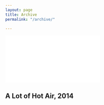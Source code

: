 ```yaml
---
layout: page
title: Archive
permalink: "/archive/"

---
```

<!-- <iframe max-width="560" max-height="315" src="[youtube.com/embed/ArOpcaPYnsQ](https://www.youtube.com/watch?v=ArOpcaPYnsQ "https://www.youtube.com/watch?v=ArOpcaPYnsQ")" frameborder="0" allow="accelerometer; autoplay; encrypted-media; gyroscope; picture-in-picture" allowfullscreen></iframe> -->

<div class="projectitem"> <div class='embed-container'><iframe src='[youtube.com/embed/ArOpcaPYnsQ](https://www.youtube.com/watch?v=ArOpcaPYnsQ "https://www.youtube.com/watch?v=ArOpcaPYnsQ")' frameborder='0' allowfullscreen></iframe></div> <h2 class="projecttitle archivetitle"> A Lot of Hot Air, 2014 </h2> </div>